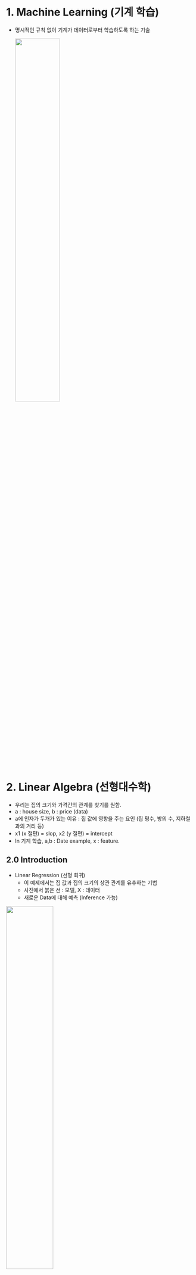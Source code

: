 # 1. Machine Learning (기계 학습)  
- 명시적인 규칙 없이 기계가 데이터로부터 학습하도록 하는 기술  

  <img src="/Artificial Intelligence/Capture/1.PNG" width="50%" height="50%">  
  <br/>
# 2. Linear Algebra (선형대수학)  
- 우리는 집의 크기와 가격간의 관계를 찾기를 원함.  
- a : house size, b : price  (data)  
- a에 인자가 두개가 있는 이유 : 집 값에 영향을 주는 요인 (집 평수, 방의 수, 지하철과의 거리 등)
- x1 (x 절편) = slop, x2 (y 절편) = intercept  
- In 기계 학습, a,b : Date example, x : feature.  

## 2.0 Introduction  
- Linear Regression (선형 회귀)   
  - 이 예제에서는 집 값과 집의 크기의 상관 관계를 유추하는 기법  
  - 사진에서 붉은 선 : 모델, X : 데이터
  - 새로운 Data에 대해 예측 (Inference 가능)  
<img src="/Artificial Intelligence/Capture/2.PNG" width="50%" height="50%">  
<br/>

### 2.0.1 Motivating Example  
- Parameter : 모델을 결정짓는 중요한 키 값. Ax =b에서 x에 속함.  
<img src="/Artificial Intelligence/Capture/3.PNG" width="50%" height="50%">  
<br/>

### 2.0.2 Linear Algebra  
 - Algebra (대수학) : 수학적인 기호와 수학적인 기호를 제어하는 학문.  
 ex) bx +c =0
 
 - Linear Algebra (선형대수학) : 선형식(Ax = b, A는 Matrix, b는 Vector)와 관련, 벡터와 벡터들을 제어하는 규칙  

 ### 2.0.3 Two important equations in linear algebra  
 - Ax = b (linear equation)  
 - Ax = Tx (eigenvalue equation)  
 
### 2.0.4 Why Linear Algebra for ML?
 - 데이터는 벡터와 행렬로 표현된다.  
 - 모델은 linear equation (Ax = b)으로 표현이 된다. 
 
### 2.0.5 Mathematical Objects in Linear Algebra  
 - Scalar (R): x  
 - Vector (R^n): x (x i)
 - Matrix (R^(m x n)): X (X i,j)  
 - Tensor (R^(m x n x k)): X (X i,j,k) 
 
### 2.1.1 Vectors   
- In Computer Science, Vectors is list of numbers.  
- 주로 Column Vector 사용.  
<img src="/Artificial Intelligence/Capture/4.png" width="50%" height="50%">  

### 2.1.2 Vector Space  
- vector들의 Set.  
- 실수에서 덧셈과 스칼라 곱에 닫혀있다. (ex 실수 + 실수 = 실수 -> 덧셈에 대해 닫혀있다.)  
- **Vector addition과 Scalar multiplication 연산에 대해 닫혀있는 벡터들의 집합**  

#### Polynomials are vectors? (다항식도 벡터니?)  
<img src="/Artificial Intelligence/Capture/5.png" width="50%" height="50%"> 

### 2.1.3 Matrices  
<img src="/Artificial Intelligence/Capture/6.png" width="50%" height="50%"> 

#### 가우스, 조던 소거법  
- **Inverse Matrix**를 구하는 방법 중 한가지.
- 피벗 성분이 있는 열의 나머지 성분은 전부 0 이여야 한다.  
- 가우스 소거법 혹은 가우스-조던 소거법에서 두 행의 위치를 서로 바꿀 수 있다.  
- [A|I] -> [I|A(-1)]  

#### Symmetric Matrix
- A와 A의 전치행렬 A^T가 같다.  
- A는 Square Matrix  
- A = A^T  
- A = X(X^T) -> A^T= (XX^T)^T -> (X^T)X  

#### Positive Definite Matrix  
![image](https://user-images.githubusercontent.com/32921115/101979670-55654200-3ca2-11eb-9773-53a33c6a4f26.png)  
- Symmetric Matrix A는 X(t)Ax (스칼라 값)> 0을 만족하면, A는 **Positive definite**하다. (단 벡터 x는 0이 아니다.)  
-  Symmetric Matrix A는 X(t)Ax (스칼라 값)>= 0을 만족하면, A는 **Positive semidefinite**하다. (단 벡터 x는 0이 아니다.)  
- 제곱 꼴로 만들어서 무조건 양수가 나오는 식이 만들어지면 조건을 만족, 반례가 하나라도 있으면 만족하지 않는다.  

**Example**  
![image](https://user-images.githubusercontent.com/32921115/101979743-0f5cae00-3ca3-11eb-93e5-dfeac3d89414.png)

## 2.2 Linear independence & rank  
![image](https://user-images.githubusercontent.com/32921115/101979823-bd685800-3ca3-11eb-938c-8ef02d700cf9.png)
- a(1)c(1) + a(2)c(2)+ .... + a(k)c(k)= 0을 만족하는 상수 a(1),a(2)...a(k)가 모두 0이면 그 식은 linearly independent (선형 독립, 1차 독립)이다.
**Example**  
![image](https://user-images.githubusercontent.com/32921115/101981434-23f37300-3cb0-11eb-93a5-cd03cf58d836.png)
 R^2의 두 벡터(1,0), (0,1)이 있다고 가정.  
C1(1,0) + C2(0,1) = (0,0)을 만족하는 c1과 c2는 0밖에 없으므로 R^2의 두 벡터 (1,0), (0,1)은 Linearly Independent.  

- Question) Linearly Independent의 조건은 두 벡터가 꼭 수직이여야 한다.  
   - X 반례) a = [1,1], b = [1,0]  
   
### 2.2.2. Linear independence & Machine Learning  
- Q. 왜 linear independence가 Machine Learning에서 중요한가?   
- A. 어떤 linear independent한 벡터가 있다면, 그 벡터들의 linear sum을 통해 그 공간에 어떤 벡터의 표현이 가능하다.  
- Q. Linear independence의 기하학적인 의미  
- A. <img src="/Artificial Intelligence/Capture/7.png" width="50%" height="50%"> 

### 2.2.4 Span & Basis  
![image](https://user-images.githubusercontent.com/32921115/101981490-a67c3280-3cb0-11eb-8055-86f4bba64696.png)  

- Span : 어느 벡터공간의 vector a1v1 + a2v2 + ... + anvn = v가 되는 스칼라 a1,a2... an이 존재할 경우.   
![image](https://user-images.githubusercontent.com/32921115/101981500-c875b500-3cb0-11eb-8eed-ae16eee0c200.png)  

- V = Span(A) : V의 모든 벡터는 **A 벡터들의 linear combination (linear sum)** 으로 표현이 가능하다.  
ex) A =[2,1] span of A (a1 [1,0], a2 [0,1]) 일 때, **Span(A) = 2a1 + a2**로 표현 가능  
- A가 꼭 independent([1,0], [0,1]) 일 필요 없다.  
- Basis : Linear Independent 하면서 V를 Span 할 때, V를 basis라고 한다.  

#### Example
<img src="/Artificial Intelligence/Capture/8.png" width="50%" height="50%"> 

#### Span의 기하학적인 의미
<img src="/Artificial Intelligence/Capture/9.png" width="50%" height="50%"> 

R^2 = 2개의 벡터가 span  
R^3 = 3개의 벡터가 span  
Span하면 모든 벡터를 좌표에 표현할 수 있다.  

### 2.2.5 Rank  
- Matrix의 각각의 column으로 만들수 있는 vector space의 차원(dimension).  
- Basis한 벡터의 갯수 -> rank  
- A가 Sqaure Matrix이고 invertible이 존재하면, **full rank가 가능** -> 역도 성립  
- Matrix의 모든 **column vector가 linear independent**하면 **full rank**라고 한다.
- A가 **Full Rank** 이면 **역행렬 (Invertible)** 존재  

#### Example  
<img src="/Artificial Intelligence/Capture/10.png" width="50%" height="50%"> 

1. Linear independent를 따져봄.  
2. x1=x2=x3=0 뿐이면 linear independent하다.  
3. x3 = -x1 = -x2 이므로 liear independent하지 않다.  
4. 어떤 하나의 column vector가 다른 2개의 column vector로 표현 가능 or linear independent한 벡터들을 찾는다. (찾으면 Rank는 2)   
5. Rank(A) = 2  

<img src="/Artificial Intelligence/Capture/11.png" width="50%" height="50%"> 

linear independent  
linear dependent


## 2.3 Linear Equations  

### 2.3.1 Linear Regression Example  

※ **데이터를 잘 표현하는 x1과 x2의 근사 값을 찾는 것이 Linear Regreesion의 목적**  
a11*x1 + x2 = b1  

a21*x1 + x2 = b2  

a31*x1 + x2 = b3  
ex) ai1 = 집의 i번째 크기, bi = i번째 집의 가격  
- A,b의 값은 주어짐  
- 데이터의 개수는 최소 4개 이상이어야 예측 가능하다.  
- linear equation Ax = b을 푸는 것.  
- 또 다른 attribute(feature)을 추가할 수 있음. (지하철과의 거리)  

<img src="/Artificial Intelligence/Capture/12.png" width="50%" height="50%"> 

### 2.3.2 Linear Equations
- complete (m == n)  
- undercomplete (m > n) // Skinny  -> Ax = b
- overcomplete (m < n) // Fat  

### 2.3.3 Range Space and Null Space  
- Range Space (Column Space) Ax = b를 만족하는 x  
- Null Space = Ax = 0을 만족하는 x  
#### Example

<img src="/Artificial Intelligence/Capture/13.png" width="50%" height="50%"> 

R(A) : [0,0]  
N(A) : x1,x2는 모든 실수  

R(B) : [x1,0]  
N(B) : : x1은 0, x2는 모든 값  [0,x2]  

### 2.4.4 Linear Algebraic Equations  
![image](https://user-images.githubusercontent.com/32921115/101981649-ce1fca80-3cb1-11eb-953d-783d617b0dc9.png)  
![image](https://user-images.githubusercontent.com/32921115/101981656-d8da5f80-3cb1-11eb-8596-a0604c594a6c.png)
 
